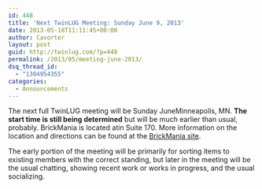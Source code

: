 ```yaml
---
id: 448
title: 'Next TwinLUG Meeting: Sunday June 9, 2013'
date: 2013-05-18T11:11:45+00:00
author: Cavorter
layout: post
guid: http://twinlug.com/?p=448
permalink: /2013/05/meeting-june-2013/
dsq_thread_id:
  - "1304954355"
categories:
  - Announcements
---
```

The next full TwinLUG meeting will be Sunday JuneMinneapolis, MN. **The start time is still being determined** but will be much earlier than usual, probably. BrickMania is located atin Suite 170. More information on the location and directions can be found at the <a href="http://brickmaniatoys.com/open-house/" target="_blank">BrickMania site</a>.

The early portion of the meeting will be primarily for sorting items to existing members with the correct standing, but later in the meeting will be the usual chatting, showing recent work or works in progress, and the usual socializing.
